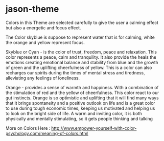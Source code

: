 # jason-theme

Colors in this Theme are selected carefully to give the user a calming effect but also a energetic and focus effect.

The Color skyblue is suppose to represent water that is for calming, white the orange and yellow represent focus.



Skyblue or Cyan - is the color of trust, freedom, peace and relaxation. This color represents a peace, calm and tranquility. It also provide the heals the emotions creating emotional balance and stability from blue and the growth of green and the uplifting cheerfulness of yellow. This is a color can also recharges our spirits during the times of mental stress and tiredness, alleviating any feelings of loneliness.

Orange - provides a sense of warmth and happiness. With a combination of the stimulation of red and the yellow of cheerfulness. This color react to our gut instincts. Orange is so optimistic and uplifting that it will find many ways that it brings spontaneity and a positive outlook on life and is a great color to use during tough economic times, keeping us motivated and helping us to look on the bright side of life. A warm and inviting color, it is both physically and mentally stimulating, so it gets people thinking and talking


More on Colors Here : http://www.empower-yourself-with-color-psychology.com/meaning-of-colors.html

